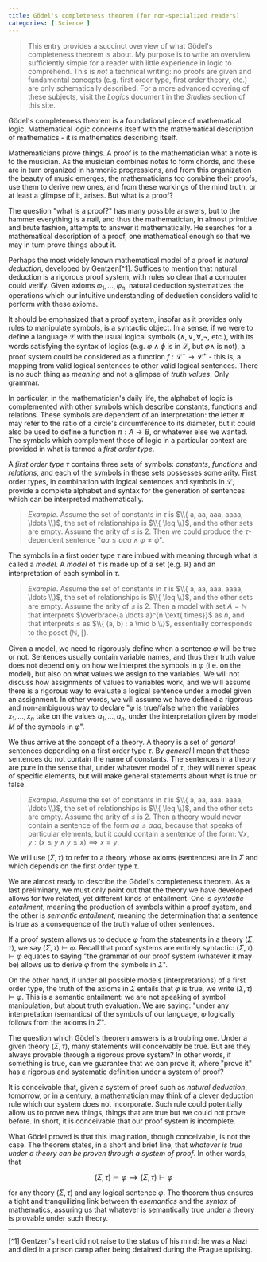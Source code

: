 ```yaml
---
title: Gödel's completeness theorem (for non-specialized readers)
categories: [ Science ]
---
```



> This entry provides a succinct overview of what Gödel's completeness theorem is
about. My purpose is to write an overview sufficiently simple for a reader with
little experience in logic to comprehend. This is *not* a technical writing:
no proofs are given and fundamental concepts (e.g. first order type, first order
theory, etc.) are only schematically described. For a more advanced covering of
these subjects, visit the *Logics* document in the *Studies* section of this
site.

Gödel's completeness theorem is a foundational piece of mathematical logic.
Mathematical logic concerns itself with the mathematical description of
mathematics - it is mathematics describing itself. 

Mathematicians prove things. A proof is to the mathematician what a
note is to the musician. As the musician combines notes to form chords, and these
are in turn organized in harmonic progressions, and from this organization the
beauty of music emerges, the mathematicians too combine their proofs, use them
to derive new ones, and from these workings of the mind truth, or at least a
glimpse of it, arises. But what is a proof?

The question "what is a proof?" has many possible answers, but to the hammer
everything is a nail, and thus the mathematician, in almost
primitive and brute fashion, attempts to answer it mathematically. He searches
for a mathematical description of a proof, one mathematical enough so that we
may in turn prove things about it.

Perhaps the most widely known mathematical model of a proof is *natural
deduction*, developed by
Gentzen[^1]. Suffices to
mention that natural deduction is a rigorous proof system, with rules so clear
that a computer could verify. Given axioms $\varphi_1, \ldots, \varphi_n$, natural 
deduction systematizes the operations which our intuitive understanding of deduction 
considers valid to perform with these axioms.

It should be emphasized that a proof system, insofar as it provides only
rules to manipulate symbols, is a syntactic object. In a sense, if we were to 
define a language $\mathcal{L}$ with the usual logical symbols ($\land, \lor,
\forall, \neg$, etc.), with its words satisfying the syntax of logics (e.g. 
$\varphi \land \phi$ is in $\mathcal{L}$, but $\varphi \land$ is not),
a proof system could be considered as a function $f : \mathcal{L}^+ \to \mathcal{L}^+$ - 
this is, a mapping from valid logical sentences to other valid logical
sentences. There is no such thing as *meaning* and not a glimpse of *truth values*.
Only grammar.

In particular, in the mathematician's daily life, the alphabet of logic is
complemented with other symbols which describe constants, functions and
relations. These symbols are dependent of an interpretation: the letter $\pi$
may refer to the ratio of a circle's circumference to its diameter, but it
could also be used to define a function $\pi : A \to B$, or whatever else we
wanted. The symbols which complement those of logic in a particular context 
are provided in what is termed a *first order type*.

A *first order type* $\tau$ contains three sets of symbols: *constants*,
*functions* and *relations*, and each of the symbols in these sets possesses
some arity. First order types, in combination with logical sentences and
symbols in $\mathcal{L}$, provide a complete alphabet and syntax for the
generation of sentences which can be interpreted mathematically. 

> *Example*. Assume the set of constants in $\tau$ is $\\{ a, aa, aaa, aaaa, \ldots \\}$,
> the set of relationships is $\\{ \leq \\}$, and the other sets are empty. Assume the 
arity of $\leq$ is $2$. Then we
> could produce the $\tau$-dependent sentence "$aa \leq aaa \land \varphi \neq \phi$".

The symbols in a first order type $\tau$ are imbued with meaning through what
is called a *model*. A *model* of $\tau$ is made up of a set (e.g. $\mathbb{R}$) and an
interpretation of each symbol in $\tau$.  

> *Example*. Assume the set of constants in $\tau$ is $\\{ a, aa, aaa, aaaa, \ldots \\}$,
> the set of relationships is $\\{ \leq \\}$, and the other sets are empty. Assume 
the arity of $\leq$ is $2$. Then a model with set $A = \mathbb{N}$
that interprets $\overbrace{a \ldots a}^{n \text{ times}}$ as $n$, and that interprets 
$\leq$ as $\\{ (a, b) : a \mid b \\}$, essentially corresponds to the poset $(\mathbb{N}, \mid)$.

Given a model, we need to rigorously define when a sentence $\varphi$ will be
true or not. Sentences usually contain variable names, and thus their truth value
does not depend only on how we interpret the symbols in $\varphi$ (i.e. on the
model), but also on what values we assign to the variables. We will not discuss
how assignments of values to variables work, and we will assume there is a
rigorous way to evaluate a logical sentence under a model given an assignment.
In other words, we will assume we have defined a rigorous and non-ambiguous way to declare 
"$\varphi$ is true/false when the variables $x_1, \ldots, x_n$ take on the values $a_1, \ldots, a_n$,
under the interpretation given by model $M$ of the symbols in $\varphi$".

We thus arrive at the concept of a theory. A theory is a set of *general*
sentences depending on a first order type $\tau$. By *general* I mean that
these sentences do not contain the name of constants. The sentences in a theory
are pure in the sense that, under whatever model of $\tau$, they will never
speak of specific elements, but will make general statements about what is true
or false. 

> *Example*. Assume the set of constants in $\tau$ is $\\{ a, aa, aaa, aaaa, \ldots
> \\}$, the set of relationships is $\\{ \leq \\}$, and the other sets are
> empty. Assume the arity of $\leq$ is $2$. Then a theory would never contain a sentence 
> of the form $aa \leq aaa$, because that speaks of particular elements, but it could 
> contain a sentence of the form: $\forall x, y: (x \leq y \land y \leq x) \implies x = y$.

We will use $(\Sigma, \tau)$ to refer to a theory whose axioms (sentences) are in $\Sigma$ and 
which depends on the first order type $\tau$.

We are almost ready to describe the Gödel's completeness theorem. As a last
preliminary, we must only point out that the theory we have developed allows for two
related, yet different kinds of entailment. One is *syntactic entailment*,
meaning the production of symbols within a proof system, and the other 
is *semantic entailment*, meaning the determination that a sentence is true 
as a consequence of the truth value of other sentences.

If a proof system allows us to deduce $\varphi$ from the statements in a theory
$(\Sigma, \tau)$, we say $(\Sigma, \tau) \vdash \varphi$. Recall that proof
systems are entirely syntactic: $(\Sigma, \tau) \vdash \varphi$ equates to
saying "the grammar of our proof system (whatever it may be) allows us to
derive $\varphi$ from the symbols in $\Sigma$".

On the other hand, if under all possible models (interpretations) of a first
order type, the truth of the axioms in $\Sigma$ entails that $\varphi$ is true,
we write $(\Sigma, \tau) \vDash \varphi$. This is a semantic entailment: we are
not speaking of symbol manipulation, but about truth evaluation. We are saying:
"under any interpretation (semantics) of the symbols of our language, $\varphi$
logically follows from the axioms in $\Sigma$".

The question which Gödel's theorem answers is a troubling one. Under a given theory
$(\Sigma, \tau)$, many statements will conceivably be true. But are they always
provable through a rigorous prove system? In other words, if something is true,
can we guarantee that we can prove it, where "prove it" has a rigorous and
systematic definition under a system of proof? 

It is conceivable that, given a system of proof such as *natural deduction*,
tomorrow, or in a century, a mathematician may think of a clever deduction rule
which our system does not incorporate. Such rule could potentially allow us to
prove new things, things that are true but we could not prove before. In short, it is conceivable
that our proof system is incomplete.

What Gödel proved is that this imagination, though conceivable, is not the case.
The theorem states, in a short and brief line, that *whatever is true under a theory
can be proven through a system of proof*. In other words, that

$$
(\Sigma, \tau) \vDash \varphi \implies (\Sigma, \tau) \vdash \varphi
$$

for any theory $(\Sigma, \tau)$ and any logical sentence $\varphi$. The theorem
thus ensures a tight and tranquilizing link between th e*semantics* and the
*syntax* of mathematics, assuring us that whatever is semantically true under a
theory is provable under such theory.










---



[^1] Gentzen's heart did not raise to the status of his mind: he was a Nazi 
and died in a prison camp after being detained during the Prague uprising.
